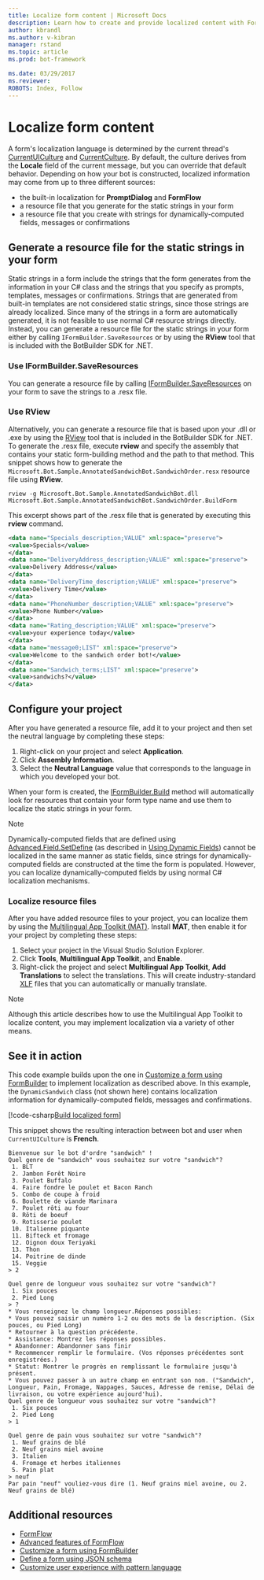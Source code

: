 ```yaml
---
title: Localize form content | Microsoft Docs
description: Learn how to create and provide localized content with FormFlow and the Bot Builder SDK for .NET.
author: kbrandl
ms.author: v-kibran
manager: rstand
ms.topic: article
ms.prod: bot-framework

ms.date: 03/29/2017
ms.reviewer:
ROBOTS: Index, Follow
---
```


# Localize form content

A form's localization language is determined by the current thread's [CurrentUICulture](https://msdn.microsoft.com/en-us/library/system.threading.thread.currentuiculture(v=vs.110).aspx) and [CurrentCulture](https://msdn.microsoft.com/en-us/library/system.threading.thread.currentculture(v=vs.110).aspx). 
By default, the culture derives from the **Locale** field of the current message, but you can 
override that default behavior. 
Depending on how your bot is constructed, localized information may come from up to three different sources:

- the built-in localization for **PromptDialog** and **FormFlow**
- a resource file that you generate for the static strings in your form
- a resource file that you create with strings for dynamically-computed fields, messages or confirmations

## Generate a resource file for the static strings in your form

Static strings in a form include the strings that the form generates from the information in your C# class 
and the strings that you specify as prompts, templates, messages or confirmations. 
Strings that are generated from built-in templates are not considered static strings, since those strings are already localized. 
Since many of the strings in a form are automatically generated, it is not feasible to use normal C# resource strings directly. 
Instead, you can generate a resource file for the static strings in your form either by calling 
`IFormBuilder.SaveResources` or by using the **RView** tool that is included with the BotBuilder SDK for .NET.

### Use IFormBuilder.SaveResources

You can generate a resource file by 
calling [IFormBuilder.SaveResources][saveResources] on your form to save the strings to a .resx file.

### Use RView

Alternatively, you can generate a resource file that is based upon your .dll or .exe by using 
the <a href="https://github.com/Microsoft/BotBuilder/tree/master/CSharp/Tools/RView" target="_blank">RView</a> 
tool that is included in the BotBuilder SDK for .NET. 
To generate the .resx file, execute **rview** and specify the assembly that contains your static form-building method and the path to that method. 
This snippet shows how to generate the `Microsoft.Bot.Sample.AnnotatedSandwichBot.SandwichOrder.resx` resource file using **RView**. 

```
rview -g Microsoft.Bot.Sample.AnnotatedSandwichBot.dll Microsoft.Bot.Sample.AnnotatedSandwichBot.SandwichOrder.BuildForm
```

This excerpt shows part of the .resx file that is generated by executing this **rview** command.

```xml
<data name="Specials_description;VALUE" xml:space="preserve">
<value>Specials</value>
</data>
<data name="DeliveryAddress_description;VALUE" xml:space="preserve">
<value>Delivery Address</value>
</data>
<data name="DeliveryTime_description;VALUE" xml:space="preserve">
<value>Delivery Time</value>
</data>
<data name="PhoneNumber_description;VALUE" xml:space="preserve">
<value>Phone Number</value>
</data>
<data name="Rating_description;VALUE" xml:space="preserve">
<value>your experience today</value>
</data>
<data name="message0;LIST" xml:space="preserve">
<value>Welcome to the sandwich order bot!</value>
</data>
<data name="Sandwich_terms;LIST" xml:space="preserve">
<value>sandwichs?</value>
</data>
```

## Configure your project

After you have generated a resource file, add it to your project and then set the neutral language by 
completing these steps: 

1. Right-click on your project and select **Application**.
2. Click **Assembly Information**.
3. Select the **Neutral Language** value that corresponds to the language in which you developed your bot.

When your form is created, the [IFormBuilder.Build][build] method will automatically look for resources that contain your form type name and use them to localize the static strings in your form. 

> [!NOTE]
> Dynamically-computed fields that are defined using [Advanced.Field.SetDefine][setDefine] 
> (as described in [Using Dynamic Fields](formflow-formbuilder.md#dynamically-define-field-values-confirmations-and-messages)) 
> cannot be localized in the same manner as static fields, 
> since strings for dynamically-computed fields are constructed at the time the form is populated. 
> However, you can localize dynamically-computed fields by using normal C# localization mechanisms.

### Localize resource files 

After you have added resource files to your project, you can localize them by using the 
<a href="https://developer.microsoft.com/en-us/windows/develop/multilingual-app-toolkit" target="_blank">Multilingual App Toolkit (MAT)</a>. 
Install **MAT**, then enable it for your project by completing these steps:

1. Select your project in the Visual Studio Solution Explorer.
2. Click **Tools**, **Multilingual App Toolkit**, and **Enable**.
3. Right-click the project and select **Multilingual App Toolkit**, **Add Translations** to select the translations. This will create industry-standard <a href="https://en.wikipedia.org/wiki/XLIFF" target="_blank">XLF</a> files that you can automatically or manually translate.

> [!NOTE]
> Although this article describes how to use the Multilingual App Toolkit to localize content, 
> you may implement localization via a variety of other means.

## See it in action

This code example builds upon the one in [Customize a form using FormBuilder](formflow-formbuilder.md#customize-a-form-using-formbuilder-1) to implement localization as described above. 
In this example, the `DynamicSandwich` class (not shown here) contains localization information for 
dynamically-computed fields, messages and confirmations.

[!code-csharp[Build localized form](~/includes/code/dotnet-formflow-localize.cs#buildLocalizedForm)]

This snippet shows the resulting interaction between bot and user when `CurrentUICulture` is **French**.

```
Bienvenue sur le bot d'ordre "sandwich" !
Quel genre de "sandwich" vous souhaitez sur votre "sandwich"?
 1. BLT
 2. Jambon Forêt Noire
 3. Poulet Buffalo
 4. Faire fondre le poulet et Bacon Ranch
 5. Combo de coupe à froid
 6. Boulette de viande Marinara
 7. Poulet rôti au four
 8. Rôti de boeuf
 9. Rotisserie poulet
 10. Italienne piquante
 11. Bifteck et fromage
 12. Oignon doux Teriyaki
 13. Thon
 14. Poitrine de dinde
 15. Veggie
> 2

Quel genre de longueur vous souhaitez sur votre "sandwich"?
 1. Six pouces
 2. Pied Long
> ?
* Vous renseignez le champ longueur.Réponses possibles:
* Vous pouvez saisir un numéro 1-2 ou des mots de la description. (Six pouces, ou Pied Long)
* Retourner à la question précédente.
* Assistance: Montrez les réponses possibles.
* Abandonner: Abandonner sans finir
* Recommencer remplir le formulaire. (Vos réponses précédentes sont enregistrées.)
* Statut: Montrer le progrès en remplissant le formulaire jusqu'à présent.
* Vous pouvez passer à un autre champ en entrant son nom. ("Sandwich", Longueur, Pain, Fromage, Nappages, Sauces, Adresse de remise, Délai de livraison, ou votre expérience aujourd'hui).
Quel genre de longueur vous souhaitez sur votre "sandwich"?
 1. Six pouces
 2. Pied Long
> 1

Quel genre de pain vous souhaitez sur votre "sandwich"?
 1. Neuf grains de blé
 2. Neuf grains miel avoine
 3. Italien
 4. Fromage et herbes italiennes
 5. Pain plat
> neuf
Par pain "neuf" vouliez-vous dire (1. Neuf grains miel avoine, ou 2. Neuf grains de blé)
```

## Additional resources

- [FormFlow](~/dotnet/formflow.md)
- [Advanced features of FormFlow](~/dotnet/formflow-advanced.md)
- [Customize a form using FormBuilder](~/dotnet/formflow-formbuilder.md)
- [Define a form using JSON schema](~/dotnet/formflow-json-schema.md)
- [Customize user experience with pattern language](~/dotnet/formflow-pattern-language.md)

[build]: https://docs.botframework.com/en-us/csharp/builder/sdkreference/d4/d1c/interface_microsoft_1_1_bot_1_1_builder_1_1_form_flow_1_1_i_form_builder.html#aff9c6f19d725d19c23904d2e44c8daed 

[setDefine]: https://docs.botframework.com/en-us/csharp/builder/sdkreference/d2/d1b/class_microsoft_1_1_bot_1_1_builder_1_1_form_flow_1_1_advanced_1_1_field.html#a28233c49a6abf58c2397bd397151278a

[saveResources]: https://docs.botframework.com/en-us/csharp/builder/sdkreference/d8/d45/class_microsoft_1_1_bot_1_1_builder_1_1_form_flow_1_1_i_form.html#a6d6737133a2dcae9ffbb713db8d3399f